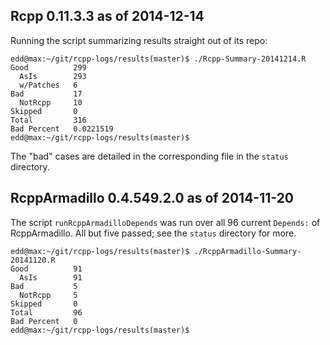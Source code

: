 
Rcpp 0.11.3.3 as of 2014-12-14
------------------------------

Running the script summarizing results straight out of its repo:

```{sh}
edd@max:~/git/rcpp-logs/results(master)$ ./Rcpp-Summary-20141214.R
Good          299 
  AsIs        293 
  w/Patches   6 
Bad           17 
  NotRcpp     10 
Skipped       0 
Total         316 
Bad Percent   0.0221519 
edd@max:~/git/rcpp-logs/results(master)$ 
```

The "bad" cases are detailed in the corresponding file in the `status`
directory.


RcppArmadillo 0.4.549.2.0 as of 2014-11-20
------------------------------------------

The script `runRcppArmadilloDepends` was run over all 96 current `Depends:`
of RcppArmadillo.  All but five passed; see the `status` directory for more.

```{sh}
edd@max:~/git/rcpp-logs/results(master)$ ./RcppArmadillo-Summary-20141120.R 
Good          91 
  AsIs        91 
Bad           5 
  NotRcpp     5 
Skipped       0 
Total         96 
Bad Percent   0 
edd@max:~/git/rcpp-logs/results(master)$
```
